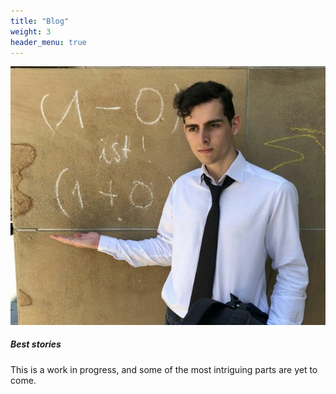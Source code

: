 ```yaml
---
title: "Blog"
weight: 3
header_menu: true
---
```


![Grigor Zafirov](images/zero_is_zero.jpg)

##### Best stories

This is a work in progress, and some of the most intriguing parts are yet to come.